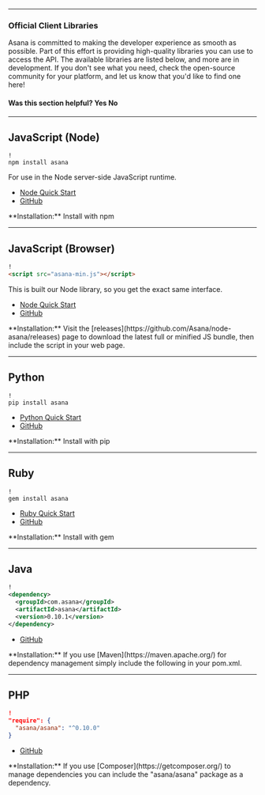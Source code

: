<hr class="full-line">
<section class="full-section">
<section>

# Official Client Libraries

<span class="description">
Asana is committed to making the developer experience as smooth as possible. Part of this effort is providing high-quality libraries you can use to access the API. The available libraries are listed below, and more are in development. If you don't see what you need, check the open-source community for your platform, and let us know that you'd like to find one here!
</span>

<div>
  <div class="docs-developer-satisfaction-content">
      <h4>Was this section helpful? <a class="positiveFeedback-DevSatisfaction" style="cursor:pointer;">Yes </a><a class="negativeFeedback-DevSatisfaction" style="cursor:pointer;">No</a></h4>
  </div>
</div>

</section>
<hr>
<section>

<a name="NodeJS"></a>
## JavaScript (Node)
```shell
!
npm install asana
```

For use in the Node server-side JavaScript runtime.

* [Node Quick Start](/docs/node-hello-world)
* [GitHub](https://github.com/Asana/node-asana/)

<span class="description">
**Installation:** Install with npm
</span>

</section>
<hr>
<section>

<a name="BrowserJS"></a>
## JavaScript (Browser)
```html
!
<script src="asana-min.js"></script>
```

This is built our Node library, so you get the exact same interface.

* [Node Quick Start](/docs/node-hello-world)
* [GitHub](https://github.com/Asana/node-asana/)

<span class="description">
**Installation:** Visit the [releases](https://github.com/Asana/node-asana/releases) page to download the latest full or minified JS bundle, then include the script in your web page.
</span>

</section>
<hr>
<section>

<a name="Python"></a>
## Python
```shell
!
pip install asana
```

* [Python Quick Start](/docs/python-hello-world)
* [GitHub](https://github.com/Asana/python-asana/)

<span class="description">
**Installation:** Install with pip
</span>

</section>
<hr>
<section>

<a name="Ruby"></a>
## Ruby
```shell
!
gem install asana
```

* [Ruby Quick Start](/docs/ruby-hello-world)
* [GitHub](https://github.com/Asana/ruby-asana/)

<span class="description">
**Installation:** Install with gem
</span>

</section>
<hr>
<section>

<a name="Java"></a>
## Java
```xml
!
<dependency>
  <groupId>com.asana</groupId>
  <artifactId>asana</artifactId>
  <version>0.10.1</version>
</dependency>
```
* [GitHub](https://github.com/Asana/java-asana/)

<span class="description">
**Installation:** If you use [Maven](https://maven.apache.org/) for dependency management simply include the following in your pom.xml.
</span>

</section>
<hr>
<section>

<a name="PHP"></a>
## PHP
```json
!
"require": {
  "asana/asana": "^0.10.0"
}
```

* [GitHub](https://github.com/Asana/php-asana/)

<span class="description">
**Installation:** If you use [Composer](https://getcomposer.org/) to manage dependencies you can include the
"asana/asana" package as a dependency.
</span>

</section>
</section>
